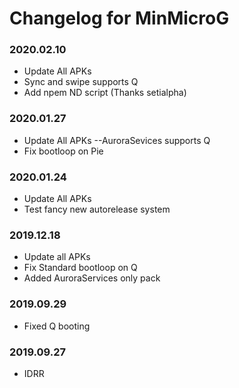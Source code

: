 # Changelog for MinMicroG

### 2020.02.10
 - Update All APKs
 - Sync and swipe supports Q
 - Add npem ND script 
(Thanks setialpha)

### 2020.01.27
 - Update All APKs
  --AuroraSevices supports Q
 - Fix bootloop on Pie

### 2020.01.24
 - Update All APKs
 - Test fancy new autorelease system

### 2019.12.18
 - Update all APKs
 - Fix Standard bootloop on Q
 - Added AuroraServices only pack

### 2019.09.29
 - Fixed Q booting

### 2019.09.27
 - IDRR
 
